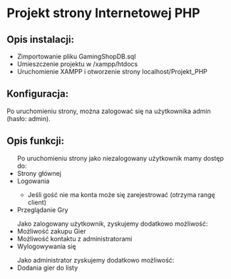 <h1>Projekt strony Internetowej PHP</h1>

<h2>Opis instalacji:</h2>
<ul>
<li>Zimportowanie pliku GamingShopDB.sql</li> 
<li>Umieszczenie projektu w /xampp/htdocs</li>
<li>Uruchomienie XAMPP i otworzenie strony localhost/Projekt_PHP</li>
</ul>
<h2>Konfiguracja:</h2>

Po uruchomieniu strony, można zalogować się na użytkownika admin (hasło: admin). 

<h2>Opis funkcji:</h2>
<ul>
  Po uruchomieniu strony jako niezalogowany użytkownik mamy dostęp do:

<li>Strony głównej</li>
<li>Logowania</li>
    <ul>
      <li>Jeśli gość nie ma konta może się zarejestrować (otrzyma rangę client)</li>
    </ul>

<li>Przeglądanie Gry</li>
</ul>

<ul>
Jako zalogowany użytkownik, zyskujemy dodatkowo możliwość:

<li>Możliwość zakupu Gier</li>
<li>Możliwość kontaktu z administratorami</li>
<li>Wylogowywania się</li>
</ul>
<ul>
Jako administrator zyskujemy dodatkowo możliwość:

<li>Dodania gier do listy</li>

</ul>
